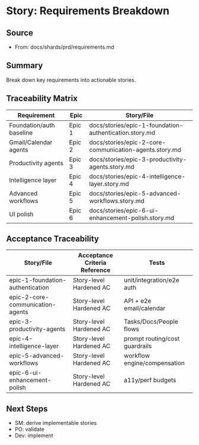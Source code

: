 # Story: Requirements Breakdown

## Source
- From: docs/shards/prd/requirements.md

## Summary
Break down key requirements into actionable stories.

## Traceability Matrix
| Requirement | Epic | Story/File |
|---|---|---|
| Foundation/auth baseline | Epic 1 | docs/stories/epic-1-foundation-authentication.story.md |
| Gmail/Calendar agents | Epic 2 | docs/stories/epic-2-core-communication-agents.story.md |
| Productivity agents | Epic 3 | docs/stories/epic-3-productivity-agents.story.md |
| Intelligence layer | Epic 4 | docs/stories/epic-4-intelligence-layer.story.md |
| Advanced workflows | Epic 5 | docs/stories/epic-5-advanced-workflows.story.md |
| UI polish | Epic 6 | docs/stories/epic-6-ui-enhancement-polish.story.md |

## Acceptance Traceability
| Story/File | Acceptance Criteria Reference | Tests |
|---|---|---|
| epic-1-foundation-authentication | Story-level Hardened AC | unit/integration/e2e auth |
| epic-2-core-communication-agents | Story-level Hardened AC | API + e2e email/calendar |
| epic-3-productivity-agents | Story-level Hardened AC | Tasks/Docs/People flows |
| epic-4-intelligence-layer | Story-level Hardened AC | prompt routing/cost guardrails |
| epic-5-advanced-workflows | Story-level Hardened AC | workflow engine/compensation |
| epic-6-ui-enhancement-polish | Story-level Hardened AC | a11y/perf budgets |

## Next Steps
- SM: derive implementable stories
- PO: validate
- Dev: implement
